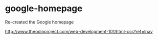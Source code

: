 ﻿google-homepage
===============

Re-created the Google homepage

http://www.theodinproject.com/web-development-101/html-css?ref=lnav

